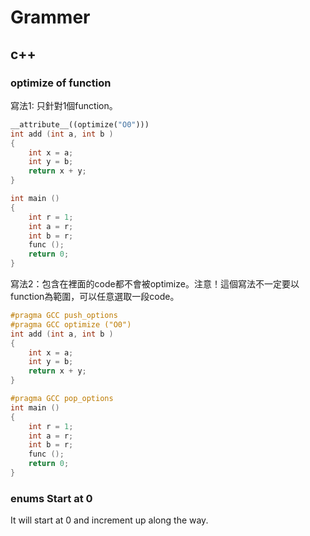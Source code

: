 # Grammer

## c++

### optimize of function

寫法1: 只針對1個function。

```cpp
__attribute__((optimize("O0")))
int add (int a, int b )
{
    int x = a;
    int y = b;
    return x + y;
}

int main ()
{
    int r = 1;
    int a = r;
    int b = r;
    func ();
    return 0;
}
```

寫法2：包含在裡面的code都不會被optimize。注意！這個寫法不一定要以function為範圍，可以任意選取一段code。

```cpp
#pragma GCC push_options
#pragma GCC optimize ("O0")
int add (int a, int b )
{
    int x = a;
    int y = b;
    return x + y;
}

#pragma GCC pop_options
int main ()
{
    int r = 1;
    int a = r;
    int b = r;
    func ();
    return 0;
}
```

### enums Start at 0

It will start at 0 and increment up along the way.

